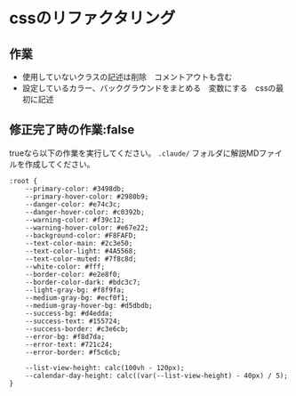 # cssのリファクタリング

## 作業
 - 使用していないクラスの記述は削除　コメントアウトも含む
 - 設定しているカラー、バックグラウンドをまとめる　変数にする　cssの最初に記述




## 修正完了時の作業:false
trueなら以下の作業を実行してください。
`.claude/` フォルダに解説MDファイルを作成してください。

```
:root {
    --primary-color: #3498db;
    --primary-hover-color: #2980b9;
    --danger-color: #e74c3c;
    --danger-hover-color: #c0392b;
    --warning-color: #f39c12;
    --warning-hover-color: #e67e22;
    --background-color: #F8FAFD;
    --text-color-main: #2c3e50;
    --text-color-light: #4A5568;
    --text-color-muted: #7f8c8d;
    --white-color: #fff;
    --border-color: #e2e8f0;
    --border-color-dark: #bdc3c7;
    --light-gray-bg: #f8f9fa;
    --medium-gray-bg: #ecf0f1;
    --medium-gray-hover-bg: #d5dbdb;
    --success-bg: #d4edda;
    --success-text: #155724;
    --success-border: #c3e6cb;
    --error-bg: #f8d7da;
    --error-text: #721c24;
    --error-border: #f5c6cb;

    --list-view-height: calc(100vh - 120px);
    --calendar-day-height: calc((var(--list-view-height) - 40px) / 5);
}
```
